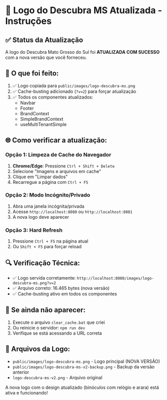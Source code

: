 # 🎯 Logo do Descubra MS Atualizada - Instruções

## ✅ Status da Atualização
A logo do Descubra Mato Grosso do Sul foi **ATUALIZADA COM SUCESSO** com a nova versão que você forneceu.

## 🔄 O que foi feito:
1. ✅ Logo copiada para `public/images/logo-descubra-ms.png`
2. ✅ Cache-busting adicionado (`?v=2`) para forçar atualização
3. ✅ Todos os componentes atualizados:
   - Navbar
   - Footer
   - BrandContext
   - SimpleBrandContext
   - useMultiTenantSimple

## 🌐 Como verificar a atualização:

### Opção 1: Limpeza de Cache do Navegador
1. **Chrome/Edge**: Pressione `Ctrl + Shift + Delete`
2. Selecione "Imagens e arquivos em cache"
3. Clique em "Limpar dados"
4. Recarregue a página com `Ctrl + F5`

### Opção 2: Modo Incógnito/Privado
1. Abra uma janela incógnita/privada
2. Acesse `http://localhost:8080` ou `http://localhost:8081`
3. A nova logo deve aparecer

### Opção 3: Hard Refresh
1. Pressione `Ctrl + F5` na página atual
2. Ou `Shift + F5` para forçar reload

## 🔍 Verificação Técnica:
- ✅ Logo servida corretamente: `http://localhost:8080/images/logo-descubra-ms.png?v=2`
- ✅ Arquivo correto: 16.465 bytes (nova versão)
- ✅ Cache-busting ativo em todos os componentes

## 🚨 Se ainda não aparecer:
1. Execute o arquivo `clear_cache.bat` que criei
2. Ou reinicie o servidor: `npm run dev`
3. Verifique se está acessando a URL correta

## 📁 Arquivos da Logo:
- `public/images/logo-descubra-ms.png` - Logo principal (NOVA VERSÃO)
- `public/images/logo-descubra-ms-v2-backup.png` - Backup da versão anterior
- `logo-descubra-ms-v2.png` - Arquivo original

A nova logo com o design atualizado (binóculos com relógio e arara) está ativa e funcionando!






